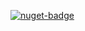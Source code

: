 [![nuget-badge](https://img.shields.io/badge/nuget-active-blue.svg)](https://www.nuget.org/packages/NequeoDataSqlServerProvider)
